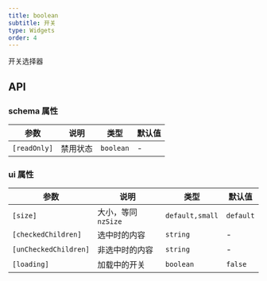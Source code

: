 ```yaml
---
title: boolean
subtitle: 开关
type: Widgets
order: 4
---
```


开关选择器

## API

### schema 属性

| 参数         | 说明     | 类型      | 默认值 |
| ------------ | -------- | --------- | ------ |
| `[readOnly]` | 禁用状态 | `boolean` | -      |

### ui 属性

| 参数                  | 说明                | 类型            | 默认值    |
| --------------------- | ------------------- | --------------- | --------- |
| `[size]`              | 大小，等同 `nzSize` | `default,small` | `default` |
| `[checkedChildren]`   | 选中时的内容        | `string`        | -         |
| `[unCheckedChildren]` | 非选中时的内容      | `string`        | -         |
| `[loading]` | 加载中的开关 | `boolean` | `false` |
